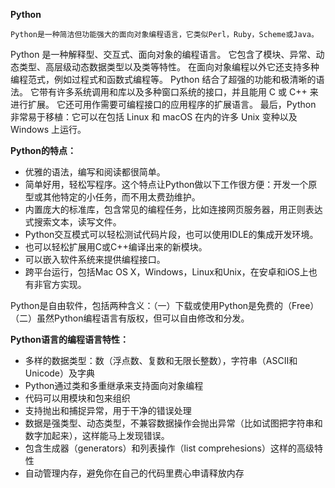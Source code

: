 **Python**

    Python是一种简洁但功能强大的面向对象编程语言，它类似Perl，Ruby，Scheme或Java。

Python 是一种解释型、交互式、面向对象的编程语言。 它包含了模块、异常、动态类型、高层级动态数据类型以及类等特性。 在面向对象编程以外它还支持多种编程范式，例如过程式和函数式编程等。 Python 结合了超强的功能和极清晰的语法。 它带有许多系统调用和库以及多种窗口系统的接口，并且能用 C 或 C++ 来进行扩展。 它还可用作需要可编程接口的应用程序的扩展语言。 最后，Python 非常易于移植：它可以在包括 Linux 和 macOS 在内的许多 Unix 变种以及 Windows 上运行。

**Python的特点：**

- 优雅的语法，编写和阅读都很简单。
- 简单好用，轻松写程序。这个特点让Python做以下工作很方便：开发一个原型或其他特定的小任务，而不用太费劲维护。
- 内置庞大的标准库，包含常见的编程任务，比如连接网页服务器，用正则表达式搜索文本，读写文件。
- Python交互模式可以轻松测试代码片段，也可以使用IDLE的集成开发环境。
- 也可以轻松扩展用C或C++编译出来的新模块。
- 可以嵌入软件系统来提供编程接口。
- 跨平台运行，包括Mac OS X，Windows，Linux和Unix，在安卓和iOS上也有非官方实现。

Python是自由软件，包括两种含义：（一）下载或使用Python是免费的（Free）（二）虽然Python编程语言有版权，但可以自由修改和分发。

**Python语言的编程语言特性：**

- 多样的数据类型：数（浮点数、复数和无限长整数），字符串（ASCII和Unicode）及字典
- Python通过类和多重继承来支持面向对象编程
- 代码可以用模块和包来组织
- 支持抛出和捕捉异常，用于干净的错误处理
- 数据是强类型、动态类型，不兼容数据操作会抛出异常（比如试图把字符串和数字加起来），这样能马上发现错误。
- 包含生成器（generators）和列表操作（list comprehesions）这样的高级特性
- 自动管理内存，避免你在自己的代码里费心申请释放内存